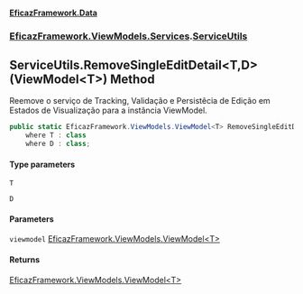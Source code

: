#### [EficazFramework.Data](EficazFrameworkData.md 'EficazFramework Data')
### [EficazFramework.ViewModels.Services](EficazFrameworkData.md#EficazFramework_ViewModels_Services 'EficazFramework.ViewModels.Services').[ServiceUtils](ServiceUtils.md 'EficazFramework.ViewModels.Services.ServiceUtils')
## ServiceUtils.RemoveSingleEditDetail&lt;T,D&gt;(ViewModel&lt;T&gt;) Method
Reemove o serviço de Tracking, Validação e Persistêcia de Edição em Estados de Visualização para a instância ViewModel.  
```csharp
public static EficazFramework.ViewModels.ViewModel<T> RemoveSingleEditDetail<T,D>(this EficazFramework.ViewModels.ViewModel<T> viewmodel)
    where T : class
    where D : class;
```
#### Type parameters
<a name='EficazFramework_ViewModels_Services_ServiceUtils_RemoveSingleEditDetail_T_D_(EficazFramework_ViewModels_ViewModel_T_)_T'></a>
`T`  
  
<a name='EficazFramework_ViewModels_Services_ServiceUtils_RemoveSingleEditDetail_T_D_(EficazFramework_ViewModels_ViewModel_T_)_D'></a>
`D`  
  
#### Parameters
<a name='EficazFramework_ViewModels_Services_ServiceUtils_RemoveSingleEditDetail_T_D_(EficazFramework_ViewModels_ViewModel_T_)_viewmodel'></a>
`viewmodel` [EficazFramework.ViewModels.ViewModel&lt;](ViewModel_T_.md 'EficazFramework.ViewModels.ViewModel&lt;T&gt;')[T](ServiceUtils_RemoveSingleEditDetail_T_D_(ViewModel_T_).md#EficazFramework_ViewModels_Services_ServiceUtils_RemoveSingleEditDetail_T_D_(EficazFramework_ViewModels_ViewModel_T_)_T 'EficazFramework.ViewModels.Services.ServiceUtils.RemoveSingleEditDetail&lt;T,D&gt;(EficazFramework.ViewModels.ViewModel&lt;T&gt;).T')[&gt;](ViewModel_T_.md 'EficazFramework.ViewModels.ViewModel&lt;T&gt;')  
  
#### Returns
[EficazFramework.ViewModels.ViewModel&lt;](ViewModel_T_.md 'EficazFramework.ViewModels.ViewModel&lt;T&gt;')[T](ServiceUtils_RemoveSingleEditDetail_T_D_(ViewModel_T_).md#EficazFramework_ViewModels_Services_ServiceUtils_RemoveSingleEditDetail_T_D_(EficazFramework_ViewModels_ViewModel_T_)_T 'EficazFramework.ViewModels.Services.ServiceUtils.RemoveSingleEditDetail&lt;T,D&gt;(EficazFramework.ViewModels.ViewModel&lt;T&gt;).T')[&gt;](ViewModel_T_.md 'EficazFramework.ViewModels.ViewModel&lt;T&gt;')  
